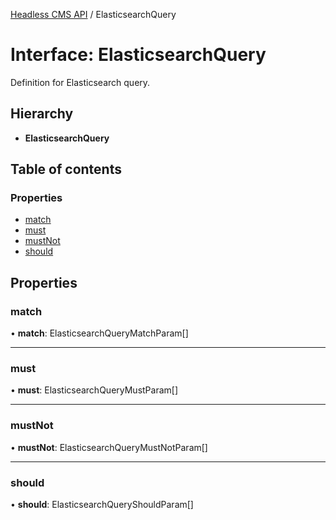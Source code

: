[Headless CMS API](../index) / ElasticsearchQuery

# Interface: ElasticsearchQuery

Definition for Elasticsearch query.

## Hierarchy

* **ElasticsearchQuery**

## Table of contents

### Properties

- [match](elasticsearchquery#match)
- [must](elasticsearchquery#must)
- [mustNot](elasticsearchquery#mustnot)
- [should](elasticsearchquery#should)

## Properties

### match

• **match**: ElasticsearchQueryMatchParam[]

___

### must

• **must**: ElasticsearchQueryMustParam[]

___

### mustNot

• **mustNot**: ElasticsearchQueryMustNotParam[]

___

### should

• **should**: ElasticsearchQueryShouldParam[]
